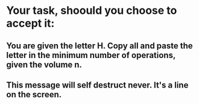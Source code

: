 # Your task, shoould you choose to accept it:

## You are given the letter H. Copy all and paste the letter in the minimum number of operations, given the volume n.

## This message will self destruct never. It's a line on the screen.
